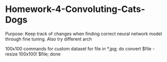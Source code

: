 # Homework-4-Convoluting-Cats-Dogs

Purpose:
Keep track of changes when finding correct neural network model through fine tuning.
Also try different arch 


100x100 commands for custom dataset 
for file in *.jpg; do convert $file -resize 100x100! $file; done
